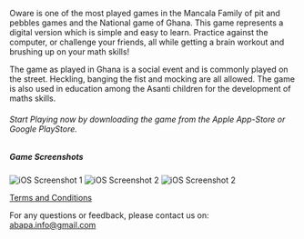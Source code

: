 Oware is one of the most played games in the Mancala Family of pit and pebbles games and the National game of Ghana. This game represents a digital version which is simple and easy to learn.
Practice against the computer, or challenge your friends, all while getting a brain workout and brushing up on your math skills!

The game as played in Ghana is a social event and is commonly played on the street. Heckling, banging the fist and mocking are all allowed. The game is also used in education among the Asanti children for the development of maths skills.

###### Start Playing now by downloading the game from the Apple App-Store or Google PlayStore.

##### Game Screenshots
![iOS Screenshot 1](https://github.com/angelkjos/oware-support/blob/master/ios_1.jpg?raw=true)
![iOS Screenshot 2](https://github.com/angelkjos/oware-support/blob/master/ios_2.PNG?raw=true)
![iOS Screenshot 2](https://github.com/angelkjos/oware-support/blob/master/ios_3.PNG?raw=true)


[Terms and Conditions](http://angelkjos.github.io/projects/oware/OwareTermsandConditions.html)

For any questions or feedback, please contact us on: <abapa.info@gmail.com>
